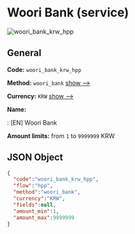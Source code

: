 
# Woori Bank (service) 
![woori_bank_krw_hpp](https://static.openfintech.io/payment_methods/woori_bank_krw_hpp/logo.svg?w=400&c=v0.59.26#w200)  

## General 
 
**Code:** `woori_bank_krw_hpp` 
 
**Method:** `woori_bank` 
 [show -->](/payment-methods/woori_bank/) 
 
**Currency:** `KRW` [show -->](/currencies/KRW/) 
 
**Name:** 
 
:	[EN] Woori Bank 
 
**Amount limits:** from `1` to `9999999` KRW 

## JSON Object 

```json
{
  "code":"woori_bank_krw_hpp",
  "flow":"hpp",
  "method":"woori_bank",
  "currency":"KRW",
  "fields":null,
  "amount_min":1,
  "amount_max":9999999
}
```  
